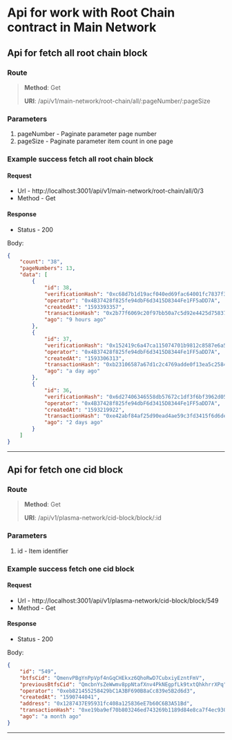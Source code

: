 # Api for work with Root Chain contract in Main Network

## Api for fetch all root chain block

### Route
> **Method**: Get
>
> **URI**: /api/v1/main-network/root-chain/all/:pageNumber/:pageSize

### Parameters
1. pageNumber - Paginate parameter page number
2. pageSize - Paginate parameter item count in one page 

### Example success fetch all root chain block

#### Request 

* Url - http://localhost:3001/api/v1/main-network/root-chain/all/0/3
* Method - Get

#### Response
* Status - 200

Body:
```json
{
    "count": "38",
    "pageNumbers": 13,
    "data": [
        {
            "id": 38,
            "verificationHash": "0xc68d7b1d19acf040ed69fac64001fc7837f32e44c8d2a4e3a3c8679b0d0d5ace",
            "operator": "0x4B37428f825fe94dbF6d3415D8344Fe1FF5aDD7A",
            "createdAt": "1593393357",
            "transactionHash": "0x2b77f6069c20f97bb50a7c5d92e4425d75837647b9480ac50ae11e3f9e5a779f",
            "ago": "9 hours ago"
        },
        {
            "id": 37,
            "verificationHash": "0x152419c6a47ca115074701b9812c8587e6a575bfe3ab47b8ed041439cad1c895",
            "operator": "0x4B37428f825fe94dbF6d3415D8344Fe1FF5aDD7A",
            "createdAt": "1593306313",
            "transactionHash": "0xb23106587a67d1c2c4769adde0f13ea5c2584749afacd7fe824c984e2c095825",
            "ago": "a day ago"
        },
        {
            "id": 36,
            "verificationHash": "0x6d27406346558db57672c1df3f6bf3962d05364c80f995ab78181f292ad860b3",
            "operator": "0x4B37428f825fe94dbF6d3415D8344Fe1FF5aDD7A",
            "createdAt": "1593219922",
            "transactionHash": "0xe42abf84af25d90ead4ae59c3fd3415f6d6de4cae7c9bdd408996170d6e326c8",
            "ago": "2 days ago"
        }
    ]
}
``` 
---------------------------------------------------------

## Api for fetch one cid block

### Route
> **Method**: Get
>
> **URI**: /api/v1/plasma-network/cid-block/block/:id

### Parameters

1. id - Item identifier

### Example success fetch one cid block

#### Request 

* Url - http://localhost:3001/api/v1/plasma-network/cid-block/block/549
* Method - Get

#### Response
* Status - 200

Body:
```json
{
    "id": "549",
    "btfsCid": "QmenvPBgYnPpVpf4nGqCHEkxz6QhoRwD7CubxiyEzntFmV",
    "previousBtfsCid": "QmcbnYsZeWwmv8ppNtafXnv4PkNEgpfLk9txtQhkhrrXPq",
    "operator": "0xeb821455258429bC1A3BF690B8aCc839e5B2d6d3",
    "createdAt": "1590744041",
    "address": "0x1287437E95931fc408a125836eE7b60C6B3A51Bd",
    "transactionHash": "0xe19ba9ef70b803246ed743269b1189d84e8ca7f4ec930ed61b7974748b2fd879",
    "ago": "a month ago"
}
``` 
---------------------------------------------------------


